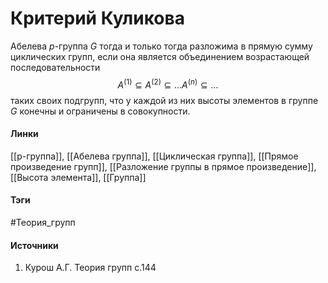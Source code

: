 # Критерий Куликова
Абелева $p$-группа $G$ тогда и только тогда разложима в прямую сумму циклических групп, если она является объединением возрастающей последовательности
$$
A^{(1)}\subseteq A^{(2)}\subseteq\dots
A^{(n)}\subseteq\dots
$$
таких своих подгрупп, что у каждой из них высоты элементов в группе $G$ конечны и ограничены в совокупности.
#### Линки
 [[p-группа]],
 [[Абелева группа]],
 [[Циклическая группа]],
 [[Прямое произведение групп]],
 [[Разложение группы в прямое произведение]],
 [[Высота элемента]],
 [[Группа]]
#### Тэги
 #Теория_групп 
#### Источники
 1. Курош А.Г. Теория групп с.144